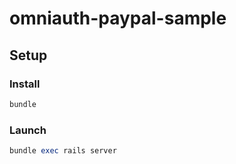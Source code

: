 # omniauth-paypal-sample

## Setup
### Install

```ruby
bundle
```
### Launch
```ruby
bundle exec rails server
```
